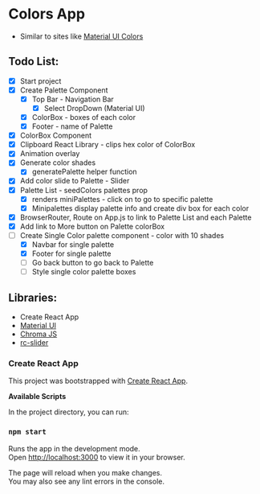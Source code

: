 # Colors App

- Similar to sites like [Material UI Colors](http://materialuicolors.co/?utm_source=launchers)

## Todo List:

- [x] Start project
- [x] Create Palette Component
  - [x] Top Bar - Navigation Bar
    - [x] Select DropDown (Material UI)
  - [x] ColorBox - boxes of each color
  - [x] Footer - name of Palette
- [x] ColorBox Component
- [x] Clipboard React Library - clips hex color of ColorBox
- [x] Animation overlay
- [x] Generate color shades
  - [x] generatePalette helper function
- [x] Add color slide to Palette - Slider
- [x] Palette List - seedColors palettes prop
  - [x] renders miniPalettes - click on to go to specific palette
  - [x] Minipalettes display palette info and create div box for each color
- [x] BrowserRouter, Route on App.js to link to Palette List and each Palette
- [x] Add link to More button on Palette colorBox
- [ ] Create Single Color palette component - color with 10 shades
  - [x] Navbar for single palette
  - [x] Footer for single palette
  - [ ] Go back button to go back to Palette
  - [ ] Style single color palette boxes

## Libraries:

- Create React App
- [Material UI](https://mui.com/)
- [Chroma JS](https://gka.github.io/chroma.js/)
- [rc-slider](https://www.npmjs.com/package/rc-slider)

### Create React App

This project was bootstrapped with [Create React App](https://github.com/facebook/create-react-app).

**Available Scripts**

In the project directory, you can run:

### `npm start`

Runs the app in the development mode.\
Open [http://localhost:3000](http://localhost:3000) to view it in your browser.

The page will reload when you make changes.\
You may also see any lint errors in the console.

